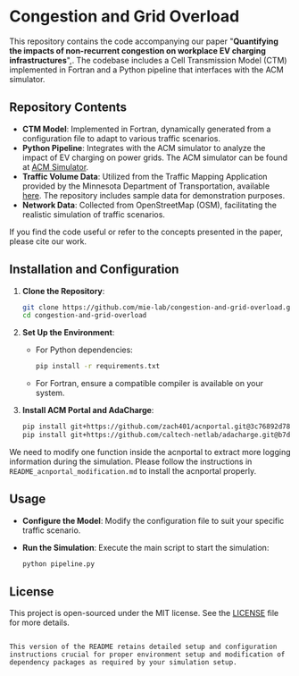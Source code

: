
# Congestion and Grid Overload

This repository contains the code accompanying our paper "**Quantifying the impacts of non-recurrent congestion on workplace EV charging infrastructures**",. The codebase includes a Cell Transmission Model (CTM) implemented in Fortran and a Python pipeline that interfaces with the ACM simulator.

## Repository Contents

- **CTM Model**: Implemented in Fortran, dynamically generated from a configuration file to adapt to various traffic scenarios.
- **Python Pipeline**: Integrates with the ACM simulator to analyze the impact of EV charging on power grids. The ACM simulator can be found at [ACM Simulator](https://github.com/zach401/acnportal).
- **Traffic Volume Data**: Utilized from the Traffic Mapping Application provided by the Minnesota Department of Transportation, available [here](https://www.dot.state.mn.us/traffic/data/tma.html). The repository includes sample data for demonstration purposes.
- **Network Data**: Collected from OpenStreetMap (OSM), facilitating the realistic simulation of traffic scenarios.



If you find the code useful or refer to the concepts presented in the paper, please cite our work. 
## Installation and Configuration

1. **Clone the Repository**:
   ```bash
   git clone https://github.com/mie-lab/congestion-and-grid-overload.git
   cd congestion-and-grid-overload
   ```

2. **Set Up the Environment**:
   - For Python dependencies:
     ```bash
     pip install -r requirements.txt
     ```

   - For Fortran, ensure a compatible compiler is available on your system.

3. **Install ACM Portal and AdaCharge**:
   ```bash
   pip install git+https://github.com/zach401/acnportal.git@3c76892d78ae7cbdca9017f8e2a4e3114198deba
   pip install git+https://github.com/caltech-netlab/adacharge.git@b7d5fddb25e842333fc2b404d32dd3477ca47297
   ```
We need to modify one function inside the acnportal to extract more logging information during the simulation. Please follow the instructions in `README_acnportal_modification.md` to install the acnportal properly.



## Usage

- **Configure the Model**:
  Modify the configuration file to suit your specific traffic scenario.
  
- **Run the Simulation**:
  Execute the main script to start the simulation:
  ```bash
  python pipeline.py
  ```


## License

This project is open-sourced under the MIT license. See the [LICENSE](LICENSE) file for more details.
```

This version of the README retains detailed setup and configuration instructions crucial for proper environment setup and modification of dependency packages as required by your simulation setup.
